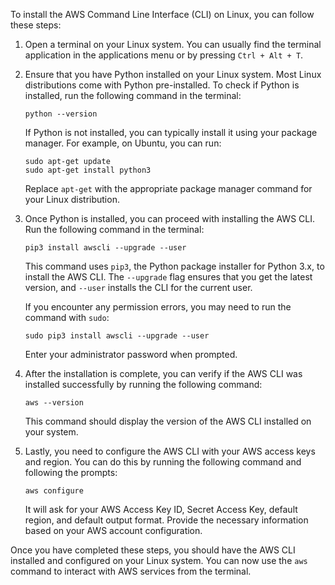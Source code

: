 To install the AWS Command Line Interface (CLI) on Linux, you can follow these steps:

1. Open a terminal on your Linux system. You can usually find the terminal application in the applications menu or by pressing `Ctrl + Alt + T`.

2. Ensure that you have Python installed on your Linux system. Most Linux distributions come with Python pre-installed. To check if Python is installed, run the following command in the terminal:

   ```
   python --version
   ```

   If Python is not installed, you can typically install it using your package manager. For example, on Ubuntu, you can run:

   ```
   sudo apt-get update
   sudo apt-get install python3
   ```

   Replace `apt-get` with the appropriate package manager command for your Linux distribution.

3. Once Python is installed, you can proceed with installing the AWS CLI. Run the following command in the terminal:

   ```
   pip3 install awscli --upgrade --user
   ```

   This command uses `pip3`, the Python package installer for Python 3.x, to install the AWS CLI. The `--upgrade` flag ensures that you get the latest version, and `--user` installs the CLI for the current user.

   If you encounter any permission errors, you may need to run the command with `sudo`:

   ```
   sudo pip3 install awscli --upgrade --user
   ```

   Enter your administrator password when prompted.

4. After the installation is complete, you can verify if the AWS CLI was installed successfully by running the following command:

   ```
   aws --version
   ```

   This command should display the version of the AWS CLI installed on your system.

5. Lastly, you need to configure the AWS CLI with your AWS access keys and region. You can do this by running the following command and following the prompts:

   ```
   aws configure
   ```

   It will ask for your AWS Access Key ID, Secret Access Key, default region, and default output format. Provide the necessary information based on your AWS account configuration.

Once you have completed these steps, you should have the AWS CLI installed and configured on your Linux system. You can now use the `aws` command to interact with AWS services from the terminal.